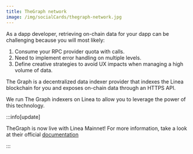 ```yaml
---
title: TheGraph network
image: /img/socialCards/thegraph-network.jpg
---
```


As a dapp developer, retrieving on-chain data for your dapp can be challenging because you will 
most likely:

1. Consume your RPC provider quota with calls.
2. Need to implement error handling on multiple levels.
3. Define creative strategies to avoid UX impacts when managing a high volume of data.

The Graph is a decentralized data indexer provider that indexes the Linea blockchain for you and 
exposes on-chain data through an HTTPS API.

We run The Graph indexers on Linea to allow you to leverage the power of this technology.

:::info[update]

TheGraph is now live with Linea Mainnet! For more information, take a look at their official 
[documentation](https://thegraph.com/docs/en/)

:::
